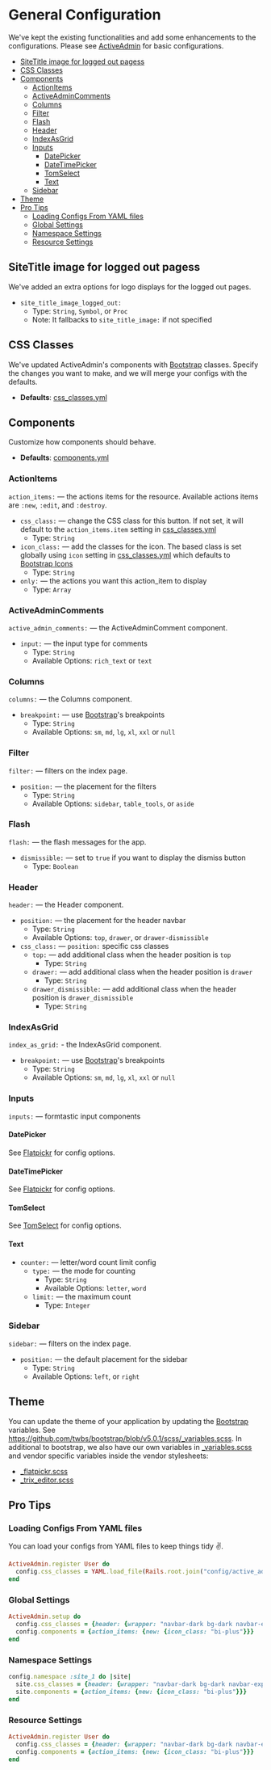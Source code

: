 [_flatpickr.scss]: ../app/assets/stylesheets/active_admin_bootstrap/vendors/_flatpickr.scss
[_trix_editor.scss]: ../app/assets/stylesheets/active_admin_bootstrap/vendors/_trix_editor.scss
[_variables.scss]: ../app/assets/stylesheets/active_admin_bootstrap/meta/_variables.scss
[ActiveAdmin]: https://activeadmin.info/1-general-configuration.html
[Bootstrap Icons]: https://icons.getbootstrap.com/
[Bootstrap]: https://getbootstrap.com/docs/5.0/getting-started/introduction/
[components.yml]: ../lib/active_admin_bootstrap/fixtures/components.yml
[css_classes.yml]: ../lib/active_admin_bootstrap/fixtures/css_classes.yml
[Flatpickr]: https://flatpickr.js.org/
[TomSelect]: https://tom-select.js.org/

# General Configuration <!-- omit in toc -->
We've kept the existing functionalities and add some enhancements to the configurations. Please see [ActiveAdmin] for basic configurations.

- [SiteTitle image for logged out pagess](#sitetitle-image-for-logged-out-pagess)
- [CSS Classes](#css-classes)
- [Components](#components)
  - [ActionItems](#actionitems)
  - [ActiveAdminComments](#activeadmincomments)
  - [Columns](#columns)
  - [Filter](#filter)
  - [Flash](#flash)
  - [Header](#header)
  - [IndexAsGrid](#indexasgrid)
  - [Inputs](#inputs)
    - [DatePicker](#datepicker)
    - [DateTimePicker](#datetimepicker)
    - [TomSelect](#tomselect)
    - [Text](#text)
  - [Sidebar](#sidebar)
- [Theme](#theme)
- [Pro Tips](#pro-tips)
  - [Loading Configs From YAML files](#loading-configs-from-yaml-files)
  - [Global Settings](#global-settings)
  - [Namespace Settings](#namespace-settings)
  - [Resource Settings](#resource-settings)

## SiteTitle image for logged out pagess
We've added an extra options for logo displays for the logged out pages.
- `site_title_image_logged_out:`
  - Type: `String`, `Symbol`, or `Proc`
  - Note: It fallbacks to `site_title_image:` if not specified

## CSS Classes
We've updated ActiveAdmin's components with [Bootstrap] classes. Specify the changes you want to make, and we will merge your configs with the defaults.

- **Defaults**: [css_classes.yml]

## Components
Customize how components should behave.

- **Defaults**: [components.yml]

### ActionItems
`action_items:` — the actions items for the resource. Available actions items are `:new`, `:edit`, and `:destroy`.

- `css_class:` — change the CSS class for this button. If not set, it will default to the `action_items.item` setting in [css_classes.yml]
  - Type: `String`
- `icon_class:` — add the classes for the icon. The based class is set globally using `icon` setting in [css_classes.yml] which defaults to [Bootstrap Icons]
  - Type: `String`
- `only:` — the actions you want this action_item to display
  - Type: `Array`

### ActiveAdminComments
`active_admin_comments:` — the ActiveAdminComment component.

- `input:` — the input type for comments
  - Type: `String`
  - Available Options: `rich_text` or `text`

### Columns
`columns:` — the Columns component.

- `breakpoint:` — use [Bootstrap]'s breakpoints
  - Type: `String`
  - Available Options: `sm`, `md`, `lg`, `xl`, `xxl` or `null`

### Filter
`filter:` — filters on the index page.

- `position:` — the placement for the filters
  - Type: `String`
  - Available Options: `sidebar`, `table_tools`, or `aside`

### Flash
`flash:` — the flash messages for the app.

- `dismissible:` — set to `true` if you want to display the dismiss button
  - Type: `Boolean`

### Header
`header:` — the Header component.

- `position:` — the placement for the header navbar
  - Type: `String`
  - Available Options: `top`, `drawer`, or `drawer-dismissible`
- `css_class:` — `position:` specific css classes
  - `top:` — add additional class when the header position is `top`
    - Type: `String`
  - `drawer:` — add additional class when the header position is `drawer`
    - Type: `String`
  - `drawer_dismissible:` — add additional class when the header position is `drawer_dismissible`
    - Type: `String`

### IndexAsGrid
`index_as_grid:` - the IndexAsGrid component.

- `breakpoint:` — use [Bootstrap]'s breakpoints
  - Type: `String`
  - Available Options: `sm`, `md`, `lg`, `xl`, `xxl` or `null`

### Inputs
`inputs:` — formtastic input components

#### DatePicker
See [Flatpickr] for config options.

#### DateTimePicker
See [Flatpickr] for config options.

#### TomSelect
See [TomSelect] for config options.

#### Text
- `counter:` — letter/word count limit config
  - `type:` — the mode for counting
    - Type: `String`
    - Available Options: `letter`, `word`
  - `limit:` — the maximum count
    - Type: `Integer`

### Sidebar
`sidebar:` — filters on the index page.

- `position:` — the default placement for the sidebar
  - Type: `String`
  - Available Options: `left`, or `right`

## Theme
You can update the theme of your application by updating the [Bootstrap] variables. See https://github.com/twbs/bootstrap/blob/v5.0.1/scss/_variables.scss.
In additional to bootstrap, we also have our own variables in [_variables.scss] and vendor specific variables inside the vendor stylesheets:
- [_flatpickr.scss]
- [_trix_editor.scss]

## Pro Tips
### Loading Configs From YAML files
You can load your configs from YAML files to keep things tidy ✌️.

```ruby
ActiveAdmin.register User do
  config.css_classes = YAML.load_file(Rails.root.join("config/active_admin_bootstrap/users/css_classes.yml").to_s)
end
```

### Global Settings
```ruby
ActiveAdmin.setup do
  config.css_classes = {header: {wrapper: "navbar-dark bg-dark navbar-expand-lg"}}
  config.components = {action_items: {new: {icon_class: "bi-plus"}}}
end
```

### Namespace Settings
```ruby
config.namespace :site_1 do |site|
  site.css_classes = {header: {wrapper: "navbar-dark bg-dark navbar-expand-lg"}}
  site.components = {action_items: {new: {icon_class: "bi-plus"}}}
end
```

### Resource Settings
```ruby
ActiveAdmin.register User do
  config.css_classes = {header: {wrapper: "navbar-dark bg-dark navbar-expand-lg"}}
  config.components = {action_items: {new: {icon_class: "bi-plus"}}}
end
```